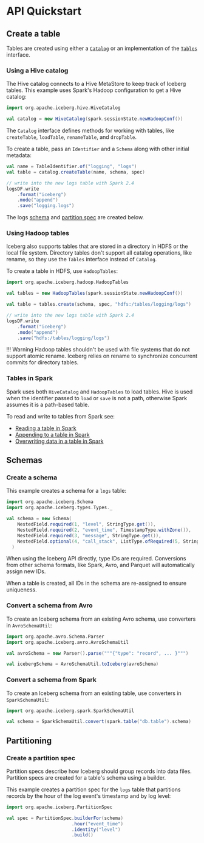 # API Quickstart

## Create a table

Tables are created using either a [`Catalog`](/javadoc/master/index.html?org/apache/iceberg/catalog/Catalog.html) or an implementation of the [`Tables`](/javadoc/master/index.html?org/apache/iceberg/Tables.html) interface.

### Using a Hive catalog

The Hive catalog connects to a Hive MetaStore to keep track of Iceberg tables. This example uses Spark's Hadoop configuration to get a Hive catalog:

```scala
import org.apache.iceberg.hive.HiveCatalog

val catalog = new HiveCatalog(spark.sessionState.newHadoopConf())
```

The `Catalog` interface defines methods for working with tables, like `createTable`, `loadTable`, `renameTable`, and `dropTable`.

To create a table, pass an `Identifier` and a `Schema` along with other initial metadata:

```scala
val name = TableIdentifier.of("logging", "logs")
val table = catalog.createTable(name, schema, spec)

// write into the new logs table with Spark 2.4
logsDF.write
    .format("iceberg")
    .mode("append")
    .save("logging.logs")
```

The logs [schema](#create-a-schema) and [partition spec](#create-a-partition-spec) are created below.

### Using Hadoop tables

Iceberg also supports tables that are stored in a directory in HDFS or the local file system. Directory tables don't support all catalog operations, like rename, so they use the `Tables` interface instead of `Catalog`.

To create a table in HDFS, use `HadoopTables`:

```scala
import org.apache.iceberg.hadoop.HadoopTables

val tables = new HadoopTables(spark.sessionState.newHadoopConf())

val table = tables.create(schema, spec, "hdfs:/tables/logging/logs")

// write into the new logs table with Spark 2.4
logsDF.write
    .format("iceberg")
    .mode("append")
    .save("hdfs:/tables/logging/logs")
```

!!! Warning
    Hadoop tables shouldn't be used with file systems that do not support atomic rename. Iceberg relies on rename to synchronize concurrent commits for directory tables.

### Tables in Spark

Spark uses both `HiveCatalog` and `HadoopTables` to load tables. Hive is used when the identifier passed to `load` or `save` is not a path, otherwise Spark assumes it is a path-based table.

To read and write to tables from Spark see:

* [Reading a table in Spark](../spark#reading-an-iceberg-table)
* [Appending to a table in Spark](../spark#appending-data)
* [Overwriting data in a table in Spark](../spark#overwriting-data)


## Schemas

### Create a schema

This example creates a schema for a `logs` table:

```scala
import org.apache.iceberg.Schema
import org.apache.iceberg.types.Types._

val schema = new Schema(
    NestedField.required(1, "level", StringType.get()),
    NestedField.required(2, "event_time", TimestampType.withZone()),
    NestedField.required(3, "message", StringType.get()),
    NestedField.optional(4, "call_stack", ListType.ofRequired(5, StringType.get()))
  )
```

When using the Iceberg API directly, type IDs are required. Conversions from other schema formats, like Spark, Avro, and Parquet will automatically assign new IDs.

When a table is created, all IDs in the schema are re-assigned to ensure uniqueness.

### Convert a schema from Avro

To create an Iceberg schema from an existing Avro schema, use converters in `AvroSchemaUtil`:

```scala
import org.apache.avro.Schema.Parser
import org.apache.iceberg.avro.AvroSchemaUtil

val avroSchema = new Parser().parse("""{"type": "record", ... }""")

val icebergSchema = AvroSchemaUtil.toIceberg(avroSchema)
```

### Convert a schema from Spark

To create an Iceberg schema from an existing table, use converters in `SparkSchemaUtil`:

```scala
import org.apache.iceberg.spark.SparkSchemaUtil

val schema = SparkSchemaUtil.convert(spark.table("db.table").schema)
```


## Partitioning

### Create a partition spec

Partition specs describe how Iceberg should group records into data files. Partition specs are created for a table's schema using a builder.

This example creates a partition spec for the `logs` table that partitions records by the hour of the log event's timestamp and by log level:

```scala
import org.apache.iceberg.PartitionSpec

val spec = PartitionSpec.builderFor(schema)
                        .hour("event_time")
                        .identity("level")
                        .build()
```
